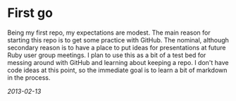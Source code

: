 # First go
Being my first repo, my expectations are modest. The main reason for starting this repo is to get some practice with GitHub. The nominal, although secondary reason is to have a place to put ideas for presentations at future Ruby user group meetings. I plan to use this as a bit of a test bed for messing around with GitHub and learning about keeping a repo. I don't have code ideas at this point, so the immediate goal is to learn a bit of markdown in the process.

_2013-02-13_
